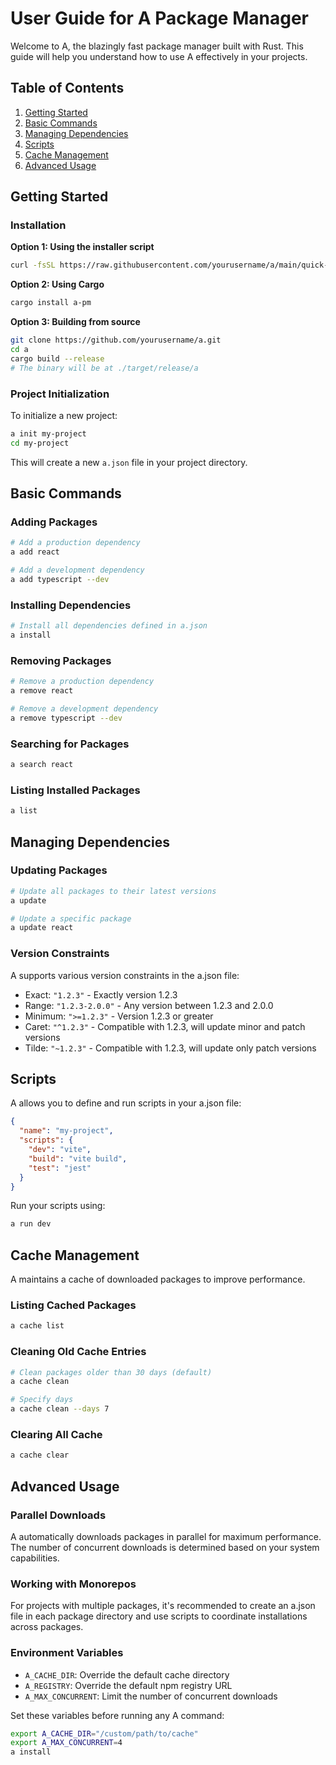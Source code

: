 # User Guide for A Package Manager

Welcome to A, the blazingly fast package manager built with Rust. This guide will help you understand how to use A effectively in your projects.

## Table of Contents

1. [Getting Started](#getting-started)
2. [Basic Commands](#basic-commands)
3. [Managing Dependencies](#managing-dependencies)
4. [Scripts](#scripts)
5. [Cache Management](#cache-management)
6. [Advanced Usage](#advanced-usage)

## Getting Started

### Installation

**Option 1: Using the installer script**

```bash
curl -fsSL https://raw.githubusercontent.com/yourusername/a/main/quick-install.sh | bash
```

**Option 2: Using Cargo**

```bash
cargo install a-pm
```

**Option 3: Building from source**

```bash
git clone https://github.com/yourusername/a.git
cd a
cargo build --release
# The binary will be at ./target/release/a
```

### Project Initialization

To initialize a new project:

```bash
a init my-project
cd my-project
```

This will create a new `a.json` file in your project directory.

## Basic Commands

### Adding Packages

```bash
# Add a production dependency
a add react

# Add a development dependency
a add typescript --dev
```

### Installing Dependencies

```bash
# Install all dependencies defined in a.json
a install
```

### Removing Packages

```bash
# Remove a production dependency
a remove react

# Remove a development dependency
a remove typescript --dev
```

### Searching for Packages

```bash
a search react
```

### Listing Installed Packages

```bash
a list
```

## Managing Dependencies

### Updating Packages

```bash
# Update all packages to their latest versions
a update

# Update a specific package
a update react
```

### Version Constraints

A supports various version constraints in the a.json file:

- Exact: `"1.2.3"` - Exactly version 1.2.3
- Range: `"1.2.3-2.0.0"` - Any version between 1.2.3 and 2.0.0
- Minimum: `">=1.2.3"` - Version 1.2.3 or greater
- Caret: `"^1.2.3"` - Compatible with 1.2.3, will update minor and patch versions
- Tilde: `"~1.2.3"` - Compatible with 1.2.3, will update only patch versions

## Scripts

A allows you to define and run scripts in your a.json file:

```json
{
  "name": "my-project",
  "scripts": {
    "dev": "vite",
    "build": "vite build",
    "test": "jest"
  }
}
```

Run your scripts using:

```bash
a run dev
```

## Cache Management

A maintains a cache of downloaded packages to improve performance.

### Listing Cached Packages

```bash
a cache list
```

### Cleaning Old Cache Entries

```bash
# Clean packages older than 30 days (default)
a cache clean

# Specify days
a cache clean --days 7
```

### Clearing All Cache

```bash
a cache clear
```

## Advanced Usage

### Parallel Downloads

A automatically downloads packages in parallel for maximum performance. The number of concurrent downloads is determined based on your system capabilities.

### Working with Monorepos

For projects with multiple packages, it's recommended to create an a.json file in each package directory and use scripts to coordinate installations across packages.

### Environment Variables

- `A_CACHE_DIR`: Override the default cache directory
- `A_REGISTRY`: Override the default npm registry URL
- `A_MAX_CONCURRENT`: Limit the number of concurrent downloads

Set these variables before running any A command:

```bash
export A_CACHE_DIR="/custom/path/to/cache"
export A_MAX_CONCURRENT=4
a install
```

